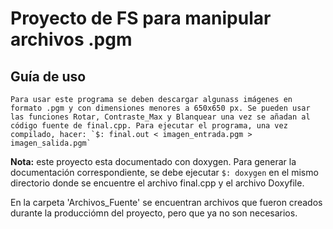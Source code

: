 # Proyecto de FS para manipular archivos .pgm

## Guía de uso

	Para usar este programa se deben descargar algunass imágenes en formato .pgm y con dimensiones menores a 650x650 px. Se pueden usar las funciones Rotar, Contraste_Max y Blanquear una vez se añadan al código fuente de final.cpp. Para ejecutar el programa, una vez compilado, hacer: `$: final.out < imagen_entrada.pgm > imagen_salida.pgm`

**Nota:** este proyecto esta documentado con doxygen. Para generar la documentación correspondiente, se debe ejecutar `$: doxygen` en el mismo directorio donde se encuentre el archivo final.cpp y el archivo Doxyfile. 

En la carpeta 'Archivos_Fuente' se encuentran archivos que fueron creados durante la producciómn del proyecto, pero que ya no son necesarios.
